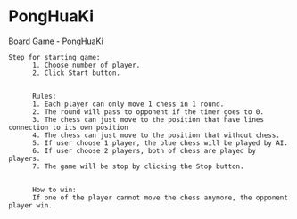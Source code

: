 # PongHuaKi
Board Game - PongHuaKi 


    Step for starting game:
          1. Choose number of player.
          2. Click Start button.


          Rules:
          1. Each player can only move 1 chess in 1 round.
          2. The round will pass to opponent if the timer goes to 0.
          3. The chess can just move to the position that have lines connection to its own position
          4. The chess can just move to the position that without chess.
          5. If user choose 1 player, the blue chess will be played by AI.
          6. If user choose 2 players, both of chess are played by players.
          7. The game will be stop by clicking the Stop button.


          How to win:
          If one of the player cannot move the chess anymore, the opponent player win.

